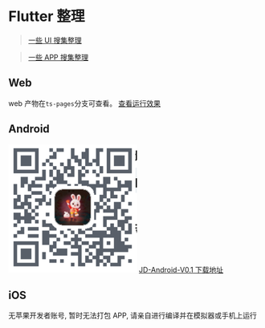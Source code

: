 # Flutter 整理

> [一些 UI 搜集整理](./example_normal/iamfine/flutter_ui/screenshots.md/screenshots.md)

> [一些 APP 搜集整理](./example_normal/iamfine/flutter_app/screenshots.md)

## Web

web 产物在`ts-pages`分支可查看。
[查看运行效果](https://miaopasiflutter.github.io/AwesomeProject/#/index)

## Android

![one_download](./screenshots/app_download.jpg)
[JD-Android-V0.1 下载地址](https://www.pgyer.com/1lJA)

## iOS

无苹果开发者账号, 暂时无法打包 APP, 请亲自进行编译并在模拟器或手机上运行
